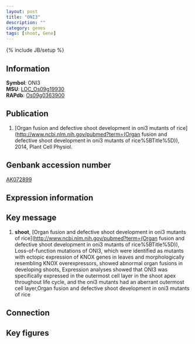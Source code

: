 ```yaml
---
layout: post
title: "ONI3"
description: ""
category: genes
tags: [shoot, Gene]
---
```

{% include JB/setup %}

## Information
__Symbol__: ONI3  
__MSU__: [LOC_Os09g19930](http://rice.plantbiology.msu.edu/cgi-bin/ORF_infopage.cgi?orf=LOC_Os09g19930)  
__RAPdb__: [Os09g0363900](http://rapdb.dna.affrc.go.jp/viewer/gbrowse_details/irgsp1?name=Os09g0363900)  

## Publication
1. [Organ fusion and defective shoot development in oni3 mutants of rice](http://www.ncbi.nlm.nih.gov/pubmed?term=(Organ fusion and defective shoot development in oni3 mutants of rice%5BTitle%5D)), 2014, Plant Cell Physiol.

## Genbank accession number
[AK072899](http://www.ncbi.nlm.nih.gov/nuccore/AK072899)

## Expression information

## Key message
1. __shoot__, [Organ fusion and defective shoot development in oni3 mutants of rice](http://www.ncbi.nlm.nih.gov/pubmed?term=(Organ fusion and defective shoot development in oni3 mutants of rice%5BTitle%5D)),  Loss-of-function mutations of ONI3, which were identified as mutants with ectopic expression of KNOX genes in leaves and morphologically resembling KNOX overexpressors, showed abnormal organ fusions in developing shoots, Expression analyses showed that ONI3 was specifically expressed in the outermost cell layer in the shoot apex throughout life cycle, and the oni3 mutants had an aberrant outermost cell layer,Organ fusion and defective shoot development in oni3 mutants of rice

## Connection

## Key figures


